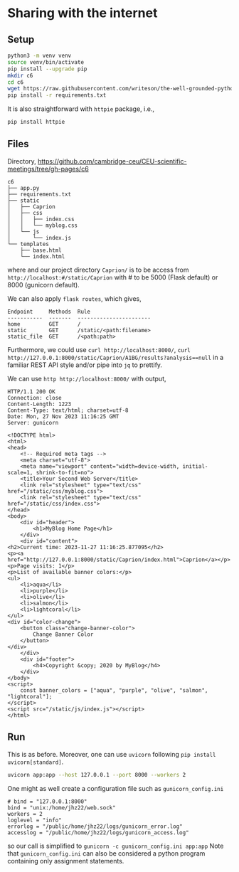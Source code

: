 # Sharing with the internet

## Setup

```bash
python3 -m venv venv
source venv/bin/activate
pip install --upgrade pip
mkdir c6
cd c6
wget https://raw.githubusercontent.com/writeson/the-well-grounded-python-developer/integration/examples/CH_06/requirements.txt
pip install -r requirements.txt
```

It is also straightforward with `httpie` package, i.e.,

```python
pip install httpie
```

## Files

Directory, <https://github.com/cambridge-ceu/CEU-scientific-meetings/tree/gh-pages/c6>

```
c6
├── app.py
├── requirements.txt
├── static
│   ├── Caprion
│   ├── css
│   │   ├── index.css
│   │   └── myblog.css
│   └── js
│       └── index.js
└── templates
    ├── base.html
    └── index.html
```

where and our project directory `Caprion/` is to be access from `http://localhost:#/static/Caprion` with # to be 5000 (Flask default) or 8000 (gunicorn default).

We can also apply `flask routes`, which gives,

```
Endpoint     Methods  Rule
-----------  -------  -----------------------
home         GET      /
static       GET      /static/<path:filename>
static_file  GET      /<path:path>
```

Furthermore, we could use `curl http://localhost:8000/`, `curl http://127.0.0.1:8000/static/Caprion/A1BG/results?analysis==null` in a familiar REST API style and/or pipe into `jq` to prettify.

We can use `http http://localhost:8000/` with output,

```
HTTP/1.1 200 OK
Connection: close
Content-Length: 1223
Content-Type: text/html; charset=utf-8
Date: Mon, 27 Nov 2023 11:16:25 GMT
Server: gunicorn

<!DOCTYPE html>
<html>
<head>
    <!-- Required meta tags -->
    <meta charset="utf-8">
    <meta name="viewport" content="width=device-width, initial-scale=1, shrink-to-fit=no">
    <title>Your Second Web Server</title>
    <link rel="stylesheet" type="text/css" href="/static/css/myblog.css">
    <link rel="stylesheet" type="text/css" href="/static/css/index.css">
</head>
<body>
    <div id="header">
        <h1>MyBlog Home Page</h1>
    </div>
    <div id="content">
<h2>Current time: 2023-11-27 11:16:25.877095</h2>
<p><a href="http://127.0.0.1:8000/static/Caprion/index.html">Caprion</a></p>
<p>Page visits: 1</p>
<p>List of available banner colors:</p>
<ul>
    <li>aqua</li>
    <li>purple</li>
    <li>olive</li>
    <li>salmon</li>
    <li>lightcoral</li>
</ul>
<div id="color-change">
    <button class="change-banner-color">
        Change Banner Color
    </button>
</div>
    </div>
    <div id="footer">
        <h4>Copyright &copy; 2020 by MyBlog</h4>
    </div>
</body>
<script>
    const banner_colors = ["aqua", "purple", "olive", "salmon", "lightcoral"];
</script>
<script src="/static/js/index.js"></script>
</html>
```

## Run

This is as before. Moreover, one can use `uvicorn` following `pip install uvicorn[standard]`.

```bash
uvicorn app:app --host 127.0.0.1 --port 8000 --workers 2
```

One might as well create a configuration file such as `gunicorn_config.ini`

```
# bind = "127.0.0.1:8000"
bind = "unix:/home/jhz22/web.sock"
workers = 2
loglevel = "info"
errorlog = "/public/home/jhz22/logs/gunicorn_error.log"
accesslog = "/public/home/jhz22/logs/gunicorn_access.log"
```

so our call is simplified to `gunicorn -c gunicorn_config.ini app:app` Note that `gunicorn_config.ini`
can also be considered a python program containing only assignment statements.
